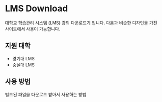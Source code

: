 # LMS Download
대학교 학습관리 시스템 (LMS) 강의 다운로드기 입니다.
다음과 비슷한 디자인을 가진 사이트에서 사용이 가능합니다.

## 지원 대학
* 경기대 LMS
* 숭실대 LMS

## 사용 방법
빌드된 파일을 다운로드 받아서 사용하는 방법